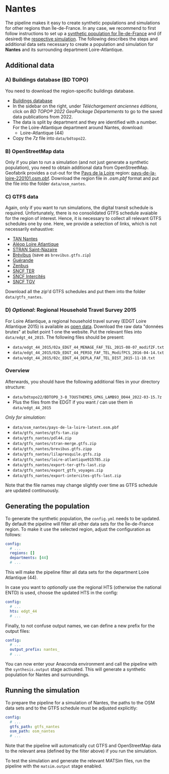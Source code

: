 # Nantes

The pipeline makes it easy to create synthetic populations and simulations
for other regions than Île-de-France. In any case, we recommend to first
follow instructions to set up a [synthetic population for Île-de-France](../population.md)
and (if desired) the [respective simulation](../simulation.md). The following
describes the steps and additional data sets necessary to create a population and
simulation for **Nantes** and its surrounding department Loire-Atlantique.

## Additional data

### A) Buildings database (BD TOPO)

You need to download the region-specific buildings database.

- [Buildings database](https://geoservices.ign.fr/bdtopo)
- In the sidebar on the right, under *Téléchargement anciennes éditions*, click on *BD TOPO® 2022 GeoPackage Départements* to go to the saved data publications from 2022.
- The data is split by department and they are identified with a number. For the Loire-Atlantique department around Nantes, download:
  - Loire-Atlantique (44)
- Copy the *7z* file into `data/bdtopo22`.

### B) OpenStreetMap data

Only if you plan to run a simulation (and not just generate a synthetic population),
you need to obtain additional data from OpenStreetMap.
Geofabrik provides a cut-out for the [Pays de la Loire](https://download.geofabrik.de/europe/france/pays-de-la-loire.html) region: [pays-de-la-loire-220101.osm.pbf](https://download.geofabrik.de/europe/france/pays-de-la-loire-220101.osm.pbf). Download the region file in *.osm.pbf* format and put the file into the
folder `data/osm_nantes`.

### C) GTFS data

Again, only if you want to run simulations, the digital transit schedule is required.
Unfortunately, there is no consolidated GTFS schedule avaiable for the region of interest. Hence,
it is necessary to collect all relevant GTFS schedules one by one. Here, we
provide a selection of links, which is not necessarily exhaustive:

- [TAN Nantes](https://transport.data.gouv.fr/datasets/tan-arrets-horaires-et-circuits/)
- [Aléop Loire Atlantique](https://transport.data.gouv.fr/datasets/reseau-de-transport-regional-aleop-loire-atlantique)
- [STRAN Saint-Nazaire](https://transport.data.gouv.fr/datasets/stran-arrets-horaires-et-circuits-urbains-et-scolaires-gtfs/)
- [Brévibus](https://transport.data.gouv.fr/datasets/reseau-urbain-brevibus/) (save as `brevibus.gtfs.zip`)
- [Guérande](https://transport.data.gouv.fr/datasets/lignes-arrets-et-horaires-de-transport-pour-cap-atlantique-lila-presquile-gtfs/)
- [Zenbus](https://transport.data.gouv.fr/datasets/horaires-theoriques-et-temps-reel-de-la-navette-du-pont-de-saint-nazaire-gtfs-gtfs-rt/)
- [SNCF TER](https://ressources.data.sncf.com/explore/dataset/sncf-ter-gtfs/information/)
- [SNCF Intercités](https://ressources.data.sncf.com/explore/dataset/sncf-intercites-gtfs/information/)
- [SNCF TGV](https://ressources.data.sncf.com/explore/dataset/horaires-des-train-voyages-tgvinouiouigo/information/)

Download all the *zip*'d GTFS schedules and put them into the folder `data/gtfs_nantes`.

### D) *Optional*: Regional Household Travel Survey 2015

For Loire Atlantique, a regional household travel survey (EDGT Loire Atlantique 2015) is available as [open data](https://data.loire-atlantique.fr/explore/dataset/224400028_enquete-deplacements-en-loire-atlantique/information/). Download the raw data "données brutes" at bullet point 1 one the website. Put the relevant files into `data/edgt_44_2015`. The following files
should be present:

- `data/edgt_44_2015/02a_EDGT_44_MENAGE_FAF_TEL_2015-08-07_modifZF.txt`
- `data/edgt_44_2015/02b_EDGT_44_PERSO_FAF_TEL_ModifPCS_2016-04-14.txt`
- `data/edgt_44_2015/02c_EDGT_44_DEPLA_FAF_TEL_DIST_2015-11-10.txt`

### Overview

Afterwards, you should have the following additional files in your directory structure:

- `data/bdtopo22/BDTOPO_3-0_TOUSTHEMES_GPKG_LAMB93_D044_2022-03-15.7z`
- Plus the files from the EDGT if you want / can use them in `data/edgt_44_2015`

*Only for simulation:*

- `data/osm_nantes/pays-de-la-loire-latest.osm.pbf`
- `data/gtfs_nantes/gtfs-tan.zip`
- `data/gtfs_nantes/pdl44.zip`
- `data/gtfs_nantes/stran-merge.gtfs.zip`
- `data/gtfs_nantes/brevibus.gtfs.zipp`
- `data/gtfs_nantes/lilapresquile.gtfs.zip`
- `data/gtfs_nantes/loire-atlantique915785.zip`
- `data/gtfs_nantes/export-ter-gtfs-last.zip`
- `data/gtfs_nantes/export_gtfs_voyages.zip`
- `data/gtfs_nantes/export-intercites-gtfs-last.zip`

Note that the file names may change slightly over time as GTFS schedule are
updated continuously.

## Generating the population

To generate the synthetic population, the `config.yml` needs to be updated.
By default the pipeline will filter all other data sets for the
Île-de-France region. To make it use the selected region, adjust the
configuration as follows:

```yaml
config:
  # ...
  regions: []
  departments: [44]
  # ...
```

This will make the pipeline filter all data sets for the department Loire Atlantique (44).

In case you want to *optionally* use the regional HTS (otherwise the national ENTD)
is used, choose the updated HTS in the config:

```yaml
config:
  # ...
  hts: edgt_44
  # ...
```

Finally, to not confuse output names, we can define a new prefix for the output files:

```yaml
config:
  # ...
  output_prefix: nantes_
  # ...
```

You can now enter your Anaconda environment and call the pipeline with the
`synthesis.output` stage activated. This will generate a synthetic population
for Nantes and surroundings.

## Running the simulation

To prepare the pipeline for a simulation of Nantes, the paths to the OSM data sets and to the GTFS schedule must be adjusted explicitly:

```yaml
config:
  # ...
  gtfs_path: gtfs_nantes
  osm_path: osm_nantes
  # ...
```

Note that the pipeline will automatically cut GTFS and OpenStreetMap data
to the relevant area (defined by the filter above) if you run the simulation.

To test the simulation and generate the relevant MATSim files, run the pipeline
with the `matsim.output` stage enabled.
